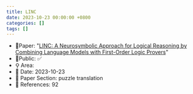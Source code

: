 ```yaml
---
title: LINC
date: 2023-10-23 00:00:00 +0800
categories: []
tags: []
---
```


- 📙Paper: "[LINC: A Neurosymbolic Approach for Logical Reasoning by Combining Language Models with First-Order Logic Provers](https://www.semanticscholar.org/paper/LINC%3A-A-Neurosymbolic-Approach-for-Logical-by-with-Olausson-Gu/66d98dc2aad17c03532dbae21d05f098257cc2e2)"
- 🔑Public: ✅
- ⚲ Area: 
- 📅 Date: 2023-10-23
- 🔎 Paper Section: puzzle translation
- 📝 References: 92
